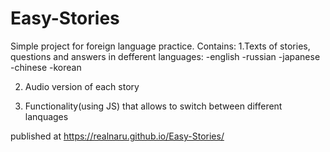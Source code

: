 # Easy-Stories
Simple project for foreign language practice. 
Contains: 
1.Texts of stories, questions and answers in defferent languages:
   -english
   -russian
   -japanese
   -chinese
   -korean
   
 2. Audio version of each story
 
 3. Functionality(using JS) that allows to switch between different lanquages
 
 published at https://realnaru.github.io/Easy-Stories/


